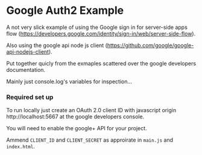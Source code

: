 # Google Auth2 Example

A not very slick example of using the Google sign in for server-side apps flow (https://developers.google.com/identity/sign-in/web/server-side-flow).

Also using the google api node js client (https://github.com/google/google-api-nodejs-client).

Put together quicly from the exmaples scattered over the google developers documentation.

Mainly just console.log's variables for inspection...

### Required set up

To run locally just create an OAuth 2.0 client ID with javascript origin http://localhost:5667 at the google developers console.

You will need to enable the google+ API for your project.

Ammend `CLIENT_ID` and `CLIENT_SECRET` as approirate in `main.js` and `index.html`.



